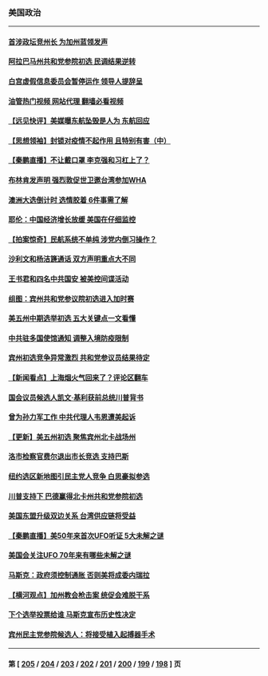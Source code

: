 ### 美国政治
---
#### [首涉政坛竞州长 为加州蓝领发声](../../pages/ncid1078159/n13740322.md?05191245) 
#### [阿拉巴马州共和党参院初选 民调结果逆转](../../pages/ncid1078159/n13740258.md?05191245) 
#### [白宫虚假信息委员会暂停运作 领导人提辞呈](../../pages/ncid1078159/n13740256.md?05191245) 
#### [油管热门视频 网站代理 翻墙必看视频](http://209.222.30.114:81/youtube.html?05191245)
#### [【远见快评】美媒曝东航坠毁是人为 东航回应](../../pages/ncid1078159/n13740248.md?05191245) 
#### [【思想领袖】封锁对疫情不起作用 且特别有害（中）](../../pages/ncid1078159/n13735181.md?05191245) 
#### [【秦鹏直播】不让戴口罩 李克强和习杠上了？](../../pages/ncid1078159/n13740262.md?05191245) 
#### [布林肯发声明 强烈敦促世卫邀台湾参加WHA](../../pages/ncid1078159/n13740190.md?05191245) 
#### [澳洲大选倒计时 选情胶着 6件事需了解](../../pages/ncid1078159/n13740166.md?05191245) 
#### [耶伦：中国经济增长放缓 美国在仔细监控](../../pages/ncid1078159/n13740151.md?05191245) 
#### [【拍案惊奇】民航系统不单纯 涉党内倒习操作？](../../pages/ncid1078159/n13740136.md?05191245) 
#### [沙利文和杨洁篪通话 双方声明重点大不同](../../pages/ncid1078159/n13740117.md?05191245) 
#### [王书君和四名中共国安 被美控间谍活动](../../pages/ncid1078159/n13740137.md?05191245) 
#### [组图：宾州共和党参议院初选进入加时赛](../../pages/ncid1078159/n13739807.md?05191245) 
#### [美五州中期选举初选 五大关键点一文看懂](../../pages/ncid1078159/n13740083.md?05191245) 
#### [中共驻多国使馆通知 调整入境防疫限制](../../pages/ncid1078159/n13739965.md?05191245) 
#### [宾州初选竞争异常激烈 共和党参议员结果待定](../../pages/ncid1078159/n13740045.md?05191245) 
#### [【新闻看点‭】上海烟火气回来了？评论区翻车](../../pages/ncid1078159/n13739273.md?05191245) 
#### [国会议员候选人凯文·基利获前总统川普背书](../../pages/ncid1078159/n13739553.md?05191245) 
#### [曾为孙力军工作 中共代理人韦恩遭美起诉](../../pages/ncid1078159/n13739487.md?05191245) 
#### [【更新】美五州初选 聚焦宾州北卡战场州](../../pages/ncid1078159/n13739350.md?05191245) 
#### [洛市检察官费尔退出市长竞选 支持巴斯](../../pages/ncid1078159/n13739547.md?05191245) 
#### [纽约选区新地图引民主党人竞争 白思豪拟参选](../../pages/ncid1078159/n13739438.md?05191245) 
#### [川普支持下 巴德赢得北卡州共和党参院初选](../../pages/ncid1078159/n13739517.md?05191245) 
#### [美国东盟升级双边关系 台湾供应链将受益](../../pages/ncid1078159/n13739521.md?05191245) 
#### [【秦鹏直播】美50年来首次UFO听证 5大未解之谜](../../pages/ncid1078159/n13739452.md?05191245) 
#### [美国会关注UFO 70年来有哪些未解之谜](../../pages/ncid1078159/n13739367.md?05191245) 
#### [马斯克：政府须控制通胀 否则美将成委内瑞拉](../../pages/ncid1078159/n13739448.md?05191245) 
#### [【横河观点】加州教会枪击案 统促会难脱干系](../../pages/ncid1078159/n13739456.md?05191245) 
#### [下个选举投票给谁 马斯克宣布历史性决定](../../pages/ncid1078159/n13739435.md?05191245) 
#### [宾州民主党参院候选人：将接受植入起搏器手术](../../pages/ncid1078159/n13739416.md?05191245) 

---
#### 第 [ [205](./205.md?05191245) / [204](./204.md?05191245) / [203](./203.md?05191245) / [202](./202.md?05191245) / [201](./201.md?05191245) / [200](./200.md?05191245) / [199](./199.md?05191245) / [198](./198.md?05191245) ] 页

